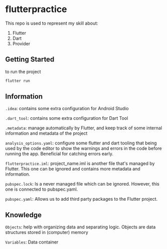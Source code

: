 # **flutterpractice**

This repo is used to represent my skill about:
1. Flutter
2. Dart
3. Provider

## **Getting Started**

to run the project

```bash
flutter run
```


## **Information**

`.idea`: contains some extra configuration for Android Studio

`.dart_tool`: contains some extra configuration for Dart Tool

`.metadata`: manage automatically by Flutter, and keep track of some internal information and metadata of the project

`analysis_options.yaml`: configure some flutter and dart tooling that being used by the code editor to show the warnings and errors in the code before running the app. Beneficial for catching errors early.

`flutterpractice.iml`: project_name.iml is another file that's managed by Flutter. This one can be ignored and contains more metadata and information. 

`pubspec.lock`: Is a never managed file which can be ignored. However, this one is connected to pubspec.yaml. 

`pubspec.yaml`: Allows us to add third party packages to the Flutter project. 

## Knowledge

`Objects`: help with organizing data and separating logic. Objects are data structures stored in (computer) memory 

`Variables`: Data container